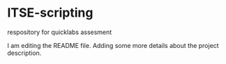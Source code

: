 # ITSE-scripting
respository for quicklabs assesment


I am editing the README file. Adding some more details about the project description.

